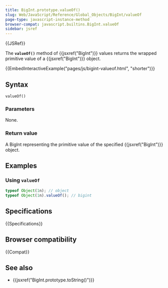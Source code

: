 ```yaml
---
title: BigInt.prototype.valueOf()
slug: Web/JavaScript/Reference/Global_Objects/BigInt/valueOf
page-type: javascript-instance-method
browser-compat: javascript.builtins.BigInt.valueOf
sidebar: jsref
---
```


{{JSRef}}

The **`valueOf()`** method of {{jsxref("BigInt")}} values returns the wrapped primitive value
of a {{jsxref("BigInt")}} object.

{{EmbedInteractiveExample("pages/js/bigint-valueof.html", "shorter")}}

## Syntax

```js-nolint
valueOf()
```

### Parameters

None.

### Return value

A BigInt representing the primitive value of the specified {{jsxref("BigInt")}} object.

## Examples

### Using `valueOf`

```js
typeof Object(1n); // object
typeof Object(1n).valueOf(); // bigint
```

## Specifications

{{Specifications}}

## Browser compatibility

{{Compat}}

## See also

- {{jsxref("BigInt.prototype.toString()")}}
